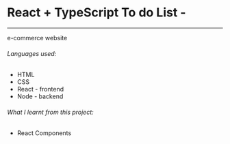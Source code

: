 # React + TypeScript To do List -
---
e-commerce website

###### Languages used:
* HTML
* CSS
* React - frontend
* Node - backend

###### What I learnt from this project:
* React Components
